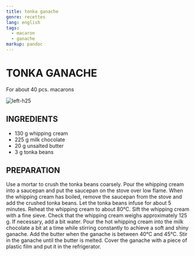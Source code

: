 ```yaml
---
title: tonka ganache
genre: recettes
lang: english
tags:
  - macaron 
  - ganache
markup: pandoc
---
```


# TONKA GANACHE

For about 40 pcs. macarons

![](/home/fred/.repo/traductions/recettes/images/macaron_tonka.jpg "left-h25")

## INGREDIENTS


- 130 g whipping cream
- 225 g milk chocolate
- 20 g unsalted butter
- 3 g tonka beans

## PREPARATION

Use a mortar to crush the tonka beans coarsely.
Pour the whipping cream into a saucepan and put the saucepan on the stove over low flame.
When the whipping cream has boiled, remove the saucepan from the stove and add the crushed tonka beans.
Let the tonka beans infuse for about 5 minutes.
Reheat the whipping cream to about 80°C.
Sift the whipping cream with a fine sieve.
Check that the whipping cream weighs approximately 125 g.
If necessary, add a bit water.
Pour the hot whipping cream into the milk chocolate a bit at a time while stirring constantly to achieve a soft and shiny ganache.
Add the butter when the ganache is between 40°C and 45°C.
Stir in the ganache until the butter is melted.
Cover the ganache with a piece of plastic film and put it in the refrigerator.

